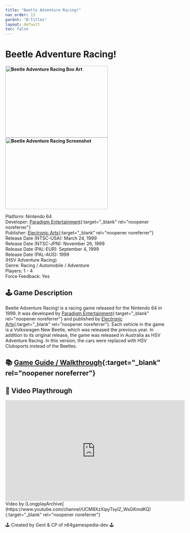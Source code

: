```yaml
---
title: "Beetle Adventure Racing!"
nav_order: 13
parent: "B-Titles"
layout: default
toc: false
---
```


# Beetle Adventure Racing!

<b>
  <img src="https://upload.wikimedia.org/wikipedia/en/b/b4/BAR_gamebox.PNG" alt="Beetle Adventure Racing Box Art" style="object-fit:cover;width:320px;height:224px"/>
  <img src="https://images.launchbox-app.com/b2a7c0f1-d33a-485f-937d-891f896ba563.jpg" alt="Beetle Adventure Racing Screenshot" style="object-fit:cover;width:320px;height:224px"/>
</b>

Platform: Nintendo 64  
Developer: [Paradigm Entertainment](https://en.wikipedia.org/wiki/Paradigm_Entertainment){:target="_blank" rel="noopener noreferrer"}  
Publisher: [Electronic Arts](https://en.wikipedia.org/wiki/Electronic_Arts){:target="_blank" rel="noopener noreferrer"}  
Release Date (NTSC-USA): March 24, 1999  
Release Date (NTSC-JPN): November 26, 1999  
Release Date (PAL-EUR): September 4, 1999  
Release Date (PAL-AUS): 1999  
(HSV Adventure Racing)  
Genre: Racing / Automobile / Adventure  
Players: 1 - 4  
Force Feedback: Yes  

## 🕹️ Game Description

Beetle Adventure Racing! is a racing game released for the Nintendo 64 in 1999. It was developed by [Paradigm Entertainment](https://en.wikipedia.org/wiki/Paradigm_Entertainment){:target="_blank" rel="noopener noreferrer"} and published by [Electronic Arts](https://en.wikipedia.org/wiki/Electronic_Arts){:target="_blank" rel="noopener noreferrer"}. Each vehicle in the game is a Volkswagen New Beetle, which was released the previous year. In addition to its original release, the game was released in Australia as HSV Adventure Racing. In this version, the cars were replaced with HSV Clubsports instead of the Beetles.

## 📚 [Game Guide / Walkthrough](https://gamefaqs.gamespot.com/n64/196751-beetle-adventure-racing/faqs/7668){:target="_blank" rel="noopener noreferrer"}

## 🎥 Video Playthrough

<iframe width="560" height="315" src="https://www.youtube.com/embed/xM2QCoYy0RI" title="Beetle Adventure Racing – Longplay by LongplayArchive" frameborder="0" allowfullscreen></iframe>  
Video by [LongplayArchive](https://www.youtube.com/channel/UCM8XzXipyTsylZ_WsGKmdKQ){:target="_blank" rel="noopener noreferrer"}

🕹️ Created by Gent & CP of n64gamespedia-dev 🕹️

<!-- Vault Format: n64gamespedia-dev -->
<!-- Protocol Source: _vault-specs/format-protocol.md -->

